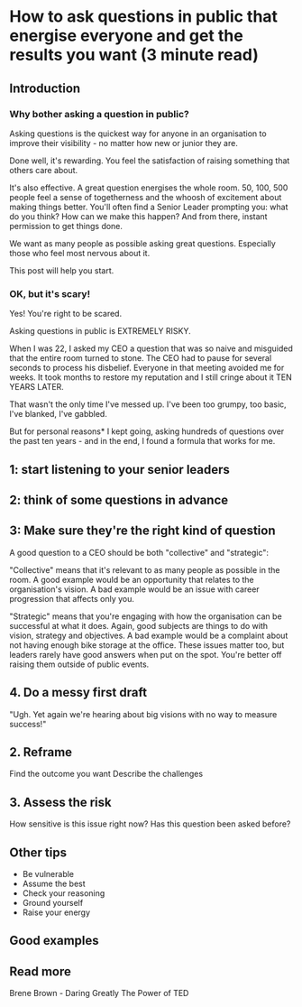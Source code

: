 # How to ask questions in public that energise everyone and get the results you want (3 minute read)

## Introduction

### Why bother asking a question in public?

Asking questions is the quickest way for anyone in an organisation to improve their visibility - no matter how new or junior they are.

Done well, it's rewarding. You feel the satisfaction of raising something that others care about.

It's also effective. A great question energises the whole room. 50, 100, 500 people feel a sense of togetherness and the whoosh of excitement about making things better. You'll often find a Senior Leader prompting you: what do you think? How can we make this happen? And from there, instant permission to get things done.

We want as many people as possible asking great questions. Especially those who feel most nervous about it.

This post will help you start.

### OK, but it's scary!

Yes! You're right to be scared. 

Asking questions in public is EXTREMELY RISKY. 

When I was 22, I asked my CEO a question that was so naive and misguided that the entire room turned to stone. The CEO had to pause for several seconds to process his disbelief. Everyone in that meeting avoided me for weeks. It took months to restore my reputation and I still cringe about it TEN YEARS LATER.

That wasn't the only time I've messed up. I've been too grumpy, too basic, I've blanked, I've gabbled.

But for personal reasons* I kept going, asking hundreds of questions over the past ten years - and in the end, I found a formula that works for me.

## 1: start listening to your senior leaders




## 2: think of some questions in advance



## 3: Make sure they're the right kind of question

A good question to a CEO should be both "collective" and "strategic":

"Collective" means that it's relevant to as many people as possible in the room. A good example would be an opportunity that relates to the organisation's vision. A bad example would be an issue with career progression that affects only you.

"Strategic" means that you're engaging with how the organisation can be successful at what it does. Again, good subjects are things to do with vision, strategy and objectives. A bad example would be a complaint about not having enough bike storage at the office. These issues matter too, but leaders rarely have good answers when put on the spot. You're better off raising them outside of public events.

## 4. Do a messy first draft

"Ugh. Yet again we're hearing about big visions with no way to measure success!"

## 2. Reframe

Find the outcome you want
Describe the challenges

## 3. Assess the risk

How sensitive is this issue right now?
Has this question been asked before?

## Other tips

* Be vulnerable
* Assume the best
* Check your reasoning
* Ground yourself
* Raise your energy

## Good examples



## Read more

Brene Brown - Daring Greatly
The Power of TED
